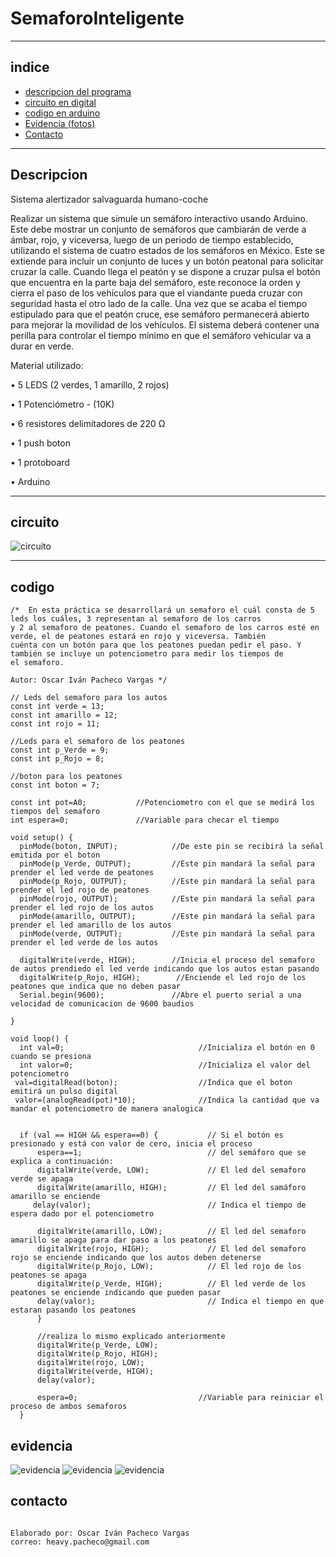 # SemaforoInteligente
***
## indice 
+ [descripcion del programa](#descripcion)
+ [circuito en digital](#circuito)    
+ [codigo en arduino](#codigo)
+ [Evidencia (fotos)](#evidencia)
+ [Contacto](#contacto)
***
## Descripcion   
Sistema alertizador salvaguarda humano-coche

Realizar un sistema que simule un semáforo interactivo usando Arduino. Este debe mostrar un conjunto de semáforos que cambiarán de verde a ámbar, rojo, y viceversa, luego de un periodo de tiempo establecido, utilizando el sistema de cuatro estados de los semáforos en México. Este se extiende para incluir un conjunto de luces y un botón peatonal para solicitar cruzar la calle. Cuando llega el peatón y se dispone a cruzar pulsa el botón que encuentra en la parte baja del semáforo, este reconoce la orden y cierra el paso de los vehículos para que el viandante pueda cruzar con seguridad hasta el otro lado de la calle. Una vez que se acaba el tiempo estipulado para que el peatón cruce, ese semáforo permanecerá abierto para mejorar la movilidad de los vehículos. El sistema deberá contener una perilla para controlar el tiempo mínimo en que el semáforo vehicular va a durar en verde.

Material utilizado:

•	5 LEDS (2 verdes, 1 amarillo, 2 rojos)

•	1 Potenciómetro - (10K)

•	6 resistores delimitadores de 220 Ω

•	1 push boton

•	1 protoboard

•	Arduino

***
## circuito 
![circuito](/Diagrama.png)
***
## codigo 
~~~
/*  En esta práctica se desarrollará un semaforo el cuál consta de 5 leds los cuáles, 3 representan al semaforo de los carros
y 2 al semaforo de peatones. Cuando el semaforo de los carros esté en verde, el de peatones estará en rojo y viceversa. También
cuénta con un botón para que los peatones puedan pedir el paso. Y también se incluye un potenciometro para medir los tiempos de 
el semaforo.
 
Autor: Oscar Iván Pacheco Vargas */
 
// Leds del semaforo para los autos
const int verde = 13;       
const int amarillo = 12;       
const int rojo = 11;        

//Leds para el semaforo de los peatones
const int p_Verde = 9;       
const int p_Rojo = 8;        

//boton para los peatones
const int boton = 7; 
       
const int pot=A0;           //Potenciometro con el que se medirá los tiempos del semaforo
int espera=0;               //Variable para checar el tiempo 

void setup() {                      
  pinMode(boton, INPUT);            //De este pin se recibirá la señal emitida por el boton
  pinMode(p_Verde, OUTPUT);         //Este pin mandará la señal para prender el led verde de peatones
  pinMode(p_Rojo, OUTPUT);          //Este pin mandará la señal para prender el led rojo de peatones
  pinMode(rojo, OUTPUT);            //Este pin mandará la señal para prender el led rojo de los autos
  pinMode(amarillo, OUTPUT);        //Este pin mandará la señal para prender el led amarillo de los autos
  pinMode(verde, OUTPUT);           //Este pin mandará la señal para prender el led verde de los autos
  
  digitalWrite(verde, HIGH);        //Inicia el proceso del semaforo de autos prendiedo el led verde indicando que los autos estan pasando
  digitalWrite(p_Rojo, HIGH);        //Enciende el led rojo de los peatones que indica que no deben pasar 
  Serial.begin(9600);               //Abre el puerto serial a una velocidad de comunicacion de 9600 baudios

}

void loop() {
  int val=0;                              //Inicializa el botón en 0 cuando se presiona 
  int valor=0;                            //Inicializa el valor del potenciometro
 val=digitalRead(boton);                  //Indica que el boton emitirá un pulso digital
 valor=(analogRead(pot)*10);              //Indica la cantidad que va mandar el potenciometro de manera analogica

 
  if (val == HIGH && espera==0) {           // Si el botón es presionado y está con valor de cero, inicia el proceso
      espera==1;                            // del semáforo que se explica a continuación:
      digitalWrite(verde, LOW);             // El led del semaforo verde se apaga
      digitalWrite(amarillo, HIGH);         // El led del samáforo amarillo se enciende
     delay(valor);                          // Indica el tiempo de espera dado por el potenciometro

      digitalWrite(amarillo, LOW);          // El led del semaforo amarillo se apaga para dar paso a los peatones
      digitalWrite(rojo, HIGH);             // El led del semaforo rojo se enciende indicando que los autos deben detenerse
      digitalWrite(p_Rojo, LOW);            // El led rojo de los peatones se apaga
      digitalWrite(p_Verde, HIGH);          // El led verde de los peatones se enciende indicando que pueden pasar
      delay(valor);                         // Indica el tiempo en que estaran pasando los peatones 
      }

      //realiza lo mismo explicado anteriormente 
      digitalWrite(p_Verde, LOW);        
      digitalWrite(p_Rojo, HIGH);         
      digitalWrite(rojo, LOW);          
      digitalWrite(verde, HIGH);        
      delay(valor);                
          
      espera=0;                           //Variable para reiniciar el proceso de ambos semaforos
  }

~~~

## evidencia

![evidencia](/Img1.jpg)
![evidencia](/Img2.jpg)
![evidencia](/Img3.jpg)


## contacto
~~~

Elaborado por: Oscar Iván Pacheco Vargas
correo: heavy.pacheco@gmail.com


~~~
